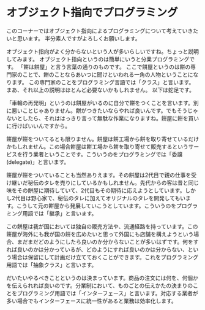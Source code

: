 # オブジェクト指向でプログラミング
このコーナーではオブジェクト指向によるプログラミングについて考えていきたいと思います。
半分素人ですがよろしくお願いします。

オブジェクト指向がよく分からないという人が多いらしいですね。ちょっと説明してみます。
オブジェクト指向というのは簡単にいうと分業プログラミングです。
「餅は餅屋」と言う言葉の通りのものです。
ここで餅屋というのは餅の専門家のことで、餅のことならあいつに聞けといわれる一角の人物ということになります。
この専門家のことをプログラミング言語では「クラス」と言います。
まあ、それ以上の説明はほとんど必要ないかもしれません。
以下は蛇足です。

「車輪の再発明」というのは餅屋がいるのに自分で餅をつくことを言います。別に悪いことじゃありません。餅がつきたいならやれば良いんです。でもそうじゃないとしたら、それははっきり言って無駄な作業になりますね。餅屋に餅を買いに行けばいいんですから。

餅屋が餅をついてるとも限りません。餅屋は餅工場から餅を取り寄せているだけかもしれません。この場合餅屋は餅工場から餅を取り寄せて販売するというサービスを行う業者ということです。こういうのをプログラミングでは「委譲 (delegate)」と言います。

餅屋が餅をついていることも当然ありえます。その餅屋は2代目で親の仕事を受け継いだ秘伝のタレを売りにしているかもしれません。先代からの客は昔と同じ味をその餅屋に期待していて、2代目もその期待に応えようとしています。しかし2代目は野心家で、秘伝のタレに加えてオリジナルのタレを開発してもいます。こうして元の餅屋から発展していこうとしています。こういうのをプログラミング用語では「継承」と言います。

この餅屋は我が国においては独自の販売方法や、流通経路を持っています。この餅屋が海外にも我が国の餅を広めたいと思って外国にも店舗を構えようという場合、まだまだどのようにしたら良いのか分からないことが多いはずです。何をすれば良いのかは分かっているが、どのようにすれば良いのかは分からない、という場合は保留にして計画だけ立てておくことができます。これをプログラミング用語では「抽象クラス」と言います。

だいたいやるべきことというのは決まっています。商品の注文には何を、何個かを伝えられれば良いのです。分業制において、ものごとの伝えかたの決まりのことをプログラミング用語では「インターフェース」と言います。対応する業者が多い場合でもインターフェースに統一性があると業務は効率化します。


